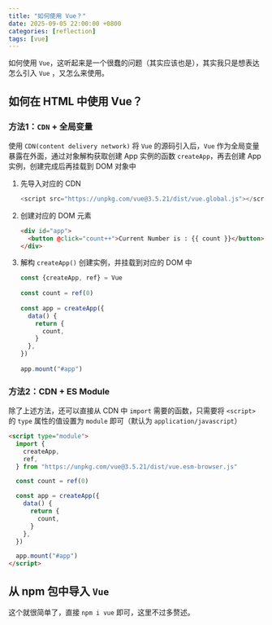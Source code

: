```yaml
---
title: "如何使用 Vue？"
date: 2025-09-05 22:00:00 +0800
categories: [reflection]
tags: [vue]
---
```


如何使用 `Vue`，这听起来是一个很蠢的问题（其实应该也是），其实我只是想表达怎么引入 `Vue` ，又怎么来使用。

## 如何在 HTML 中使用 Vue？

### 方法1：`CDN` + 全局变量

使用 `CDN(content delivery network)` 将 `Vue` 的源码引入后，`Vue` 作为全局变量暴露在外面，通过对象解构获取创建 App 实例的函数 `createApp`，再去创建 App 实例，创建完成后再挂载到 DOM 对象中

1. 先导入对应的 CDN

   ```js
   <script src="https://unpkg.com/vue@3.5.21/dist/vue.global.js"></script>
   ```

2. 创建对应的 DOM 元素

   ```html
   <div id="app">
     <button @click="count++">Current Number is : {{ count }}</button>
   </div>
   ```

3. 解构 `createApp()` 创建实例，并挂载到对应的 DOM 中

   ```js
   const {createApp, ref} = Vue
 
   const count = ref(0)
 
   const app = createApp({
     data() {
       return {
         count,
       }
     },
   })
 
   app.mount("#app")
   ```

### 方法2：CDN + ES Module

除了上述方法，还可以直接从 CDN 中 `import` 需要的函数，只需要将 `<script>` 的 `type` 属性的值设置为 `module` 即可（默认为 `application/javascript`）

```html
<script type="module">
  import {
    createApp,
    ref,
  } from "https://unpkg.com/vue@3.5.21/dist/vue.esm-browser.js"

  const count = ref(0)

  const app = createApp({
    data() {
      return {
        count,
      }
    },
  })

  app.mount("#app")
</script>
```

## 从 npm 包中导入  `Vue`

这个就很简单了，直接 `npm i vue` 即可，这里不过多赘述。
